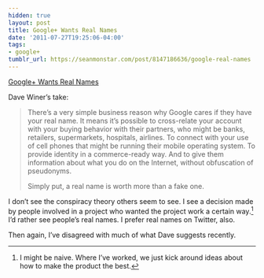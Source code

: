 ```yaml
---
hidden: true
layout: post
title: Google+ Wants Real Names
date: '2011-07-27T19:25:06-04:00'
tags:
- google+
tumblr_url: https://seanmonstar.com/post/8147186636/google-real-names
---
```

[Google+ Wants Real Names](http://scripting.com/stories/2011/07/25/whyGoogleCaresIfYouUseYour.html)  

Dave Winer’s take:

> There’s a very simple business reason why Google cares if they have your real name. It means it’s possible to cross-relate your account with your buying behavior with their partners, who might be banks, retailers, supermarkets, hospitals, airlines. To connect with your use of cell phones that might be running their mobile operating system. To provide identity in a commerce-ready way. And to give them information about what you do on the Internet, without obfuscation of pseudonyms.
> 
> Simply put, a real name is worth more than a fake one.

I don’t see the conspiracy theory others seem to see. I see a decision made by people involved in a project who wanted the project work a certain way.[^1] I’d rather see people’s real names. I prefer real names on Twitter, also.

Then again, I’ve disagreed with much of what Dave suggests recently.



[^1]: I might be naive. Where I’ve worked, we just kick around ideas about how to make the product the best.

